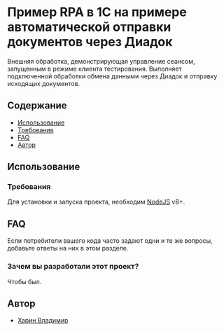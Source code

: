 # Пример RPA в 1С на примере автоматической отправки документов через Диадок
Внешняя обработка, демонстрирующая управление сеансом, запущенным в режиме клиента тестирования. Выполняет подключенной обработки обмена данными через Диадок и отправку исходящих документов.

## Содержание
- [Использование](#использование)
- [Требования](#требования)
- [FAQ](#faq)
- [Автор](#автор)

## Использование

### Требования
Для установки и запуска проекта, необходим [NodeJS](https://nodejs.org/) v8+.

## FAQ 
Если потребители вашего кода часто задают одни и те же вопросы, добавьте ответы на них в этом разделе.

### Зачем вы разработали этот проект?
Чтобы был.

## Автор
- [Харин Владимир](tg://resolve?prosto_pro1c)
